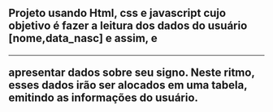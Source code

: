 <h2>
Projeto usando Html, css e javascript cujo objetivo é fazer a leitura dos dados do usuário [nome,data_nasc] e assim, e
<hr>apresentar dados sobre seu signo. Neste ritmo, esses dados irão ser alocados em uma tabela, emitindo as informações do usuário.
</h2>
